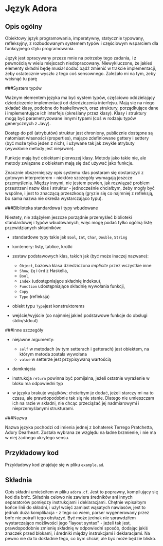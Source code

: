 Język Adora
===

Opis ogólny
---

Obiektowy język programowania, imperatywny, statycznie typowany, refleksyjny, z rozbudowanym systemem typów i częściowym wsparciem dla funkcyjnego stylu programowania.

Język jest opracywany przeze mnie na potrzeby tego zadania, i z pewnością w wielu miejscach niedopracowany. Niewykluczone, że jakieś elementy składni będę musiał dodać bądź zmienić w trakcie implementacji, żeby ostatecznie wyszło z tego coś sensownego.
Zależało mi na tym, żeby wcisnąć tu parę

###System typów

Ważnym elementem języka ma być system typów, częściowo oddzielający dziedziczenie implementacji od dziedziczenia interfejsu. Mają się na niego składać klasy, podobne do haskellowych, oraz struktury, porządkujące dane i implementujące ich interfejs (określany przez klasy). Klasy i struktury mogą być parametryzowane innymi typami (coś w rodzaju typów generycznych z Javy).

Dostęp do pól (atrybutów) struktur jest chroniony, publicznie dostępne są natomiast własności (properties), mające zdefiniowane gettery i settery (być może tylko jeden z nich), i używane tak jak zwykle atrybuty (wywołanie metody jest niejawne).

Funkcje mają być obiektami pierwszej klasy. Metody jako takie nie, ale metody związane z obiektem mają się dać używać jako funkcje.

Znacznie obszerniejszy opis systemu klas postaram się dostarczyć z gotowym interpreterem - niektóre szczegóły wymagają jeszcze przemyślenia. Między innymi, nie jestem pewien, jak rozwiązać problem przestrzeni nazw klas i struktur - jednocześnie chciałbym, żeby mogły być wspólne, i jest to znaczącą przeszkodą (gryzie się co najmniej z refleksją, bo sama nazwa nie określa wystarczająco typu).

###Biblioteka standardowa i typy wbudowane

Niestety, nie zdążyłem jeszcze porządnie przemyśleć biblioteki standardowej i typów wbudowanych, więc mogę podać tylko ogólną listę przewidzianych składników:

- standardowe typy takie jak `Bool`, `Int`, `Char`, `Double`, `String`
- kontenery: listy, tablice, krotki
- zestaw podstawowych klas, takich jak (być może inaczej nazwane):

    + `Object`, bazowa klasa dziedziczona _implicite_ przez wszystkie inne
    + `Show`, `Eq` i `Ord` z Haskella,
    + `Bool`,
    + `Index` (udostępniające składnię indeksu),
    + `Function` udostępniające składnię wywołania funkcji,
    + `Copy`
    + `Type` (refleksja)

- obiekt typu `Type`jest konstruktorems
- wejście/wyjście (co najmniej jakieś podstawowe funkcje do obsługi stdin/stdout)

###Inne szczegóły

- niejawne argumenty:

    + `self` w metodach (w tym setterach i getterach) jest obiektem, na którym metoda została wywołana
    + `value` w setterze jest przypisywaną wartością

- domknięcia

- instrukcja `return` powinna być pomijalna, jeżeli ostatnie wyrażenie w bloku ma odpowiedni typ

- w języku brakuje wyjątków; chciałbym je dodać, jeżeli starczy mi na to czasu, ale prawdopodobnie tak się nie stanie. Dlatego nie umieszczam ich na razie w składni, nie chcąc przeciążać jej nadmiarowymi i nieprzemyślanymi strukturami.

###Nazwa

Nazwa języka pochodzi od imienia jednej z bohaterek Terrego Pratchetta, Adory Dearheart. Została wybrana ze względu na ładne brzmienie, i nie ma w niej żadnego ukrytego sensu.

Przykładowy kod
---

Przykładowy kod znajduje się w pliku `example.ad`.

Składnia
---

Opis składni umieściłem w pliku `adora.cf`. Jest to poprawny, kompilujący się kod dla bnfc. Składnia celowo nie zawiera średników ani innych separatorów pomiędzy instrukcjami i deklaracjami. Chętnie wpisałbym końce linii do składni, i użył wcięć zamiast wąsatych nawiasów, jest to jednak duża komplikacja - z tego co wiem, parser wygenerowany przez bnfc nie potrafi tego obsłużyć. Być może jednak nie sprawdziłem wystarczająco możliwości jego "layout syntax" - jeżeli tak jest, prawdopodobnie zmienię składnię w odpowiedni sposób, dodając jakiś znaczek przed blokami, i średniki między instrukcjami i deklaracjami. Na pewno nie da to dokładnie tego, co bym chciał, ale być może będzie blisko.
